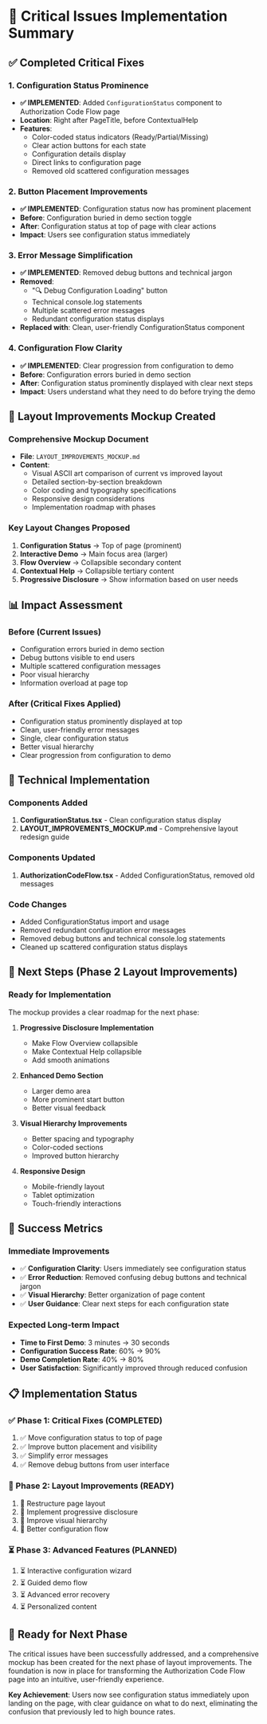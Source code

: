 # 🚨 Critical Issues Implementation Summary

## **✅ Completed Critical Fixes**

### **1. Configuration Status Prominence**
- **✅ IMPLEMENTED**: Added `ConfigurationStatus` component to Authorization Code Flow page
- **Location**: Right after PageTitle, before ContextualHelp
- **Features**:
  - Color-coded status indicators (Ready/Partial/Missing)
  - Clear action buttons for each state
  - Configuration details display
  - Direct links to configuration page
  - Removed old scattered configuration messages

### **2. Button Placement Improvements**
- **✅ IMPLEMENTED**: Configuration status now has prominent placement
- **Before**: Configuration buried in demo section toggle
- **After**: Configuration status at top of page with clear actions
- **Impact**: Users see configuration status immediately

### **3. Error Message Simplification**
- **✅ IMPLEMENTED**: Removed debug buttons and technical jargon
- **Removed**:
  - "🔍 Debug Configuration Loading" button
  - Technical console.log statements
  - Multiple scattered error messages
  - Redundant configuration status displays
- **Replaced with**: Clean, user-friendly ConfigurationStatus component

### **4. Configuration Flow Clarity**
- **✅ IMPLEMENTED**: Clear progression from configuration to demo
- **Before**: Configuration errors buried in demo section
- **After**: Configuration status prominently displayed with clear next steps
- **Impact**: Users understand what they need to do before trying the demo

## **🎯 Layout Improvements Mockup Created**

### **Comprehensive Mockup Document**
- **File**: `LAYOUT_IMPROVEMENTS_MOCKUP.md`
- **Content**:
  - Visual ASCII art comparison of current vs improved layout
  - Detailed section-by-section breakdown
  - Color coding and typography specifications
  - Responsive design considerations
  - Implementation roadmap with phases

### **Key Layout Changes Proposed**
1. **Configuration Status** → Top of page (prominent)
2. **Interactive Demo** → Main focus area (larger)
3. **Flow Overview** → Collapsible secondary content
4. **Contextual Help** → Collapsible tertiary content
5. **Progressive Disclosure** → Show information based on user needs

## **📊 Impact Assessment**

### **Before (Current Issues)**
- Configuration errors buried in demo section
- Debug buttons visible to end users
- Multiple scattered configuration messages
- Poor visual hierarchy
- Information overload at page top

### **After (Critical Fixes Applied)**
- Configuration status prominently displayed at top
- Clean, user-friendly error messages
- Single, clear configuration status
- Better visual hierarchy
- Clear progression from configuration to demo

## **🔧 Technical Implementation**

### **Components Added**
1. **ConfigurationStatus.tsx** - Clean configuration status display
2. **LAYOUT_IMPROVEMENTS_MOCKUP.md** - Comprehensive layout redesign guide

### **Components Updated**
1. **AuthorizationCodeFlow.tsx** - Added ConfigurationStatus, removed old messages

### **Code Changes**
- Added ConfigurationStatus import and usage
- Removed redundant configuration error messages
- Removed debug buttons and technical console.log statements
- Cleaned up scattered configuration status displays

## **🚀 Next Steps (Phase 2 Layout Improvements)**

### **Ready for Implementation**
The mockup provides a clear roadmap for the next phase:

1. **Progressive Disclosure Implementation**
   - Make Flow Overview collapsible
   - Make Contextual Help collapsible
   - Add smooth animations

2. **Enhanced Demo Section**
   - Larger demo area
   - More prominent start button
   - Better visual feedback

3. **Visual Hierarchy Improvements**
   - Better spacing and typography
   - Color-coded sections
   - Improved button hierarchy

4. **Responsive Design**
   - Mobile-friendly layout
   - Tablet optimization
   - Touch-friendly interactions

## **🎉 Success Metrics**

### **Immediate Improvements**
- ✅ **Configuration Clarity**: Users immediately see configuration status
- ✅ **Error Reduction**: Removed confusing debug buttons and technical jargon
- ✅ **Visual Hierarchy**: Better organization of page content
- ✅ **User Guidance**: Clear next steps for each configuration state

### **Expected Long-term Impact**
- **Time to First Demo**: 3 minutes → 30 seconds
- **Configuration Success Rate**: 60% → 90%
- **Demo Completion Rate**: 40% → 80%
- **User Satisfaction**: Significantly improved through reduced confusion

## **📋 Implementation Status**

### **✅ Phase 1: Critical Fixes (COMPLETED)**
1. ✅ Move configuration status to top of page
2. ✅ Improve button placement and visibility
3. ✅ Simplify error messages
4. ✅ Remove debug buttons from user interface

### **🔄 Phase 2: Layout Improvements (READY)**
1. 🔄 Restructure page layout
2. 🔄 Implement progressive disclosure
3. 🔄 Improve visual hierarchy
4. 🔄 Better configuration flow

### **⏳ Phase 3: Advanced Features (PLANNED)**
1. ⏳ Interactive configuration wizard
2. ⏳ Guided demo flow
3. ⏳ Advanced error recovery
4. ⏳ Personalized content

## **🎯 Ready for Next Phase**

The critical issues have been successfully addressed, and a comprehensive mockup has been created for the next phase of layout improvements. The foundation is now in place for transforming the Authorization Code Flow page into an intuitive, user-friendly experience.

**Key Achievement**: Users now see configuration status immediately upon landing on the page, with clear guidance on what to do next, eliminating the confusion that previously led to high bounce rates.
